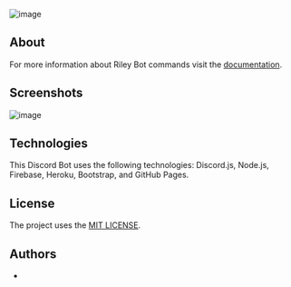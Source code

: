 ![image](https://user-images.githubusercontent.com/26526271/137644072-5681e6c8-b47b-4180-b753-585a6f86af19.png)

## About

For more information about Riley Bot commands visit the [documentation](https://hightechu.github.io/accelerator-scheduhealth-bot/docs).

## Screenshots

![image](https://user-images.githubusercontent.com/26526271/137644072-5681e6c8-b47b-4180-b753-585a6f86af19.png)

## Technologies

This Discord Bot uses the following technologies: Discord.js, Node.js, Firebase, Heroku, Bootstrap, and GitHub Pages.

## License

The project uses the [MIT LICENSE](https://choosealicense.com/licenses/mit/).

## Authors

-
